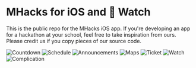 MHacks for iOS and  Watch
==============

This is the public repo for the MHacks iOS app. If you're developing an app for a hackathon at your school, feel free to take inspiration from ours. Please credit us if you copy pieces of our source code.

![Countdown](Screenshots/4.0/4.7-Inch/3.jpg)
![Schedule](Screenshots/4.0/4.7-Inch/1.jpg)
![Announcements](Screenshots/4.0/4.7-Inch/4.jpg)
![Maps](Screenshots/4.0/4.7-Inch/2.jpg)
![Ticket](Screenshots/4.0/4.7-Inch/5.jpg)
![Watch](Screenshots/4.0/Apple-Watch/1.jpg)
![Complication](Screenshots/4.0/Apple-Watch/2.jpg)
